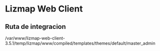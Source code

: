 # Lizmap Web Client
## Ruta de integracion 
/var/www/lizmap-web-client-3.5.1/temp/lizmap/www/compiled/templates/themes/default/master_admin
